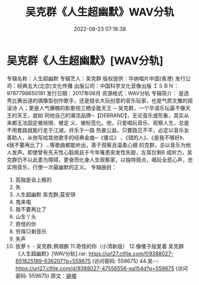 ﻿---
title: 吴克群《人生超幽默》WAV分轨
date: 2022-08-23 07:18:38
categories: WAV车载音乐、镜像
tags: 华语中文
---
# 吴克群《人生超幽默》[WAV分轨]

专辑名称：人生超幽默
专辑艺人：吴克群
版权提供：华纳唱片中国(香港)
发行公司：经典五大(北京)文化传播
出版公司：中国科学文化音像出版
ＩＳＢＮ：9787798650181
发行日期：2017年06月
资源格式：WAV分轨
专辑简介：
是选秀比赛出道的偶像型创作歌手，还是擅长大玩创意的音乐玩家，也是气质文雅的摇滚诗
人；更是人气爆棚的影歌视三栖全能天王 ─ 吴克群，一个华语乐坛最不像天王的天王，就如
同他自己的潮流品牌─【DEBRAND】，无论音乐或形象，其实从来都无法固定被局限、被定
义、被标签化。他，只爱唱玩音乐、观察人生，总是不用套路就能行走于江湖，并乐于一路
热衷公益，只要路见不平，必定以音乐友善助人，从他写给其他歌手的经典金曲─《傻瓜》
、《错的人》、《是我不够好》、《我不要再比了》…等歌曲都能听出，善于观察且温柔心细
的克群，总以音乐为他人发声。即使曾有先天性心脏病且于今年罹患突发性失聪，左耳仅剩6
成听力，吴克群仍不以此患为障碍，更奋而化身人生观察家，以独特观点，唱玩全民心声，忠
实用音乐，行使一次最幽默的正义。
专辑曲目：
01. 孤独是会上瘾的
02. 失
03. 人生超幽默 吴克群;莫安琪
04. 鬼来电
05. 我不要再比了
06. 山东丫头
07. 奇怪的你
08. 穷得只剩音乐
09. 失声
10. 拔萝卜 - 吴克群;蔡顺鹏
11.奇怪的你（小清新版）
12.像傻子般爱着
吴克群《人生超幽默》[WAV分轨].rar: https://url27.ctfile.com/f/9388027-651825189-636207?p=559675
(访问密码: 559675)
44.吴--: https://url27.ctfile.com/d/9388027-47556556-ea154d?p=559675
(访问密码: 559675)
原文：[链接](https://blog.sina.com.cn/s/blog_1647c7e7601030z09.html)